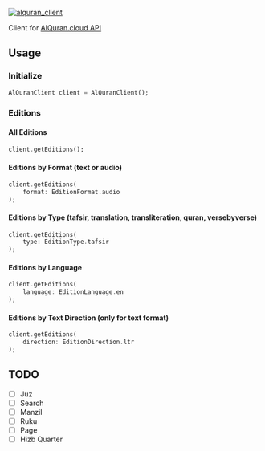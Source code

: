 [![alquran_client](https://img.shields.io/pub/v/alquran_client.svg)](https://pub.dev/packages/alquran_client)

Client for [AlQuran.cloud API](https://alquran.cloud/api)

## Usage

### Initialize

```dart
AlQuranClient client = AlQuranClient();
```

### Editions

#### All Editions

```dart
client.getEditions();
```

#### Editions by Format (text or audio)

```dart
client.getEditions(
    format: EditionFormat.audio
);
```

#### Editions by Type (tafsir, translation, transliteration, quran, versebyverse)

```dart
client.getEditions(
    type: EditionType.tafsir
);
```

#### Editions by Language

```dart
client.getEditions(
    language: EditionLanguage.en
);
```

#### Editions by Text Direction (only for text format)

```dart
client.getEditions(
    direction: EditionDirection.ltr
);
```

## TODO

- [ ] Juz
- [ ] Search
- [ ] Manzil
- [ ] Ruku
- [ ] Page
- [ ] Hizb Quarter
